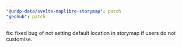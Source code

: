 ```yaml
---
"@undp-data/svelte-maplibre-storymap": patch
"geohub": patch
---
```


fix: fixed bug of not setting default location in storymap if users do not customise.
